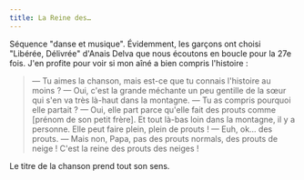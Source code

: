 ```yaml
---
title: La Reine des…
---
```


Séquence "danse et musique". Évidemment, les garçons ont choisi "Libérée, Délivrée" d'Anais Delva que nous écoutons en boucle pour la 27e fois. J'en profite pour voir si mon aîné a bien compris l'histoire&nbsp;:

> — Tu aimes la chanson, mais est-ce que tu connais l'histoire au moins&nbsp;?
> — Oui, c'est la grande méchante un peu gentille de la sœur qui s'en va très là-haut dans la montagne.
> — Tu as compris pourquoi elle partait&nbsp;?
> — Oui, elle part parce qu'elle fait des prouts comme [prénom de son petit frère]. Et tout là-bas loin dans la montagne, il y a personne. Elle peut faire plein, plein de prouts&nbsp;!
> — Euh, ok… des prouts.
> — Mais non, Papa, pas des prouts normals, des prouts de neige ! C'est la reine des prouts des neiges&nbsp;!

Le titre de la chanson prend tout son sens.
